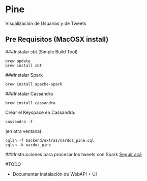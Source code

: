 # Pine
Visualización de Usuarios y de Tweets

## Pre Requisitos (MacOSX install)

###Instalar sbt (Simple Build Tool)
```
brew update
brew install sbt
```

###Instalar Spark
```
brew install apache-spark
```

###Instalar Cassandra

`brew install cassandra`

Crear el Keyspace en Cassandra:

`cassandra -f`

(en otra ventana):

```
cqlsh -f backend/extras/nardoz_pine.cql
cqlsh -k nardoz_pine
```

###Instrucciones para procesar los tweets con Spark
[Seguir acá](https://github.com/Nardoz/pine/tree/master/backend)



#TODO
* Documentar instalación de WebAPI + UI

